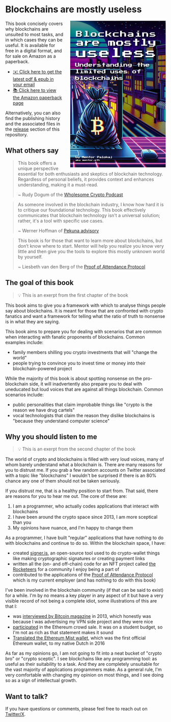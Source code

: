 # Blockchains are mostly useless

<img src="./assets/cover512.jpg" width="300px" align="right" style="width: 300px; padding-left: 20px;">

This book concisely covers why blockchains are unsuited to most tasks, and in which cases they can be useful. It is available for free in a digital format, and for sale on Amazon as a paperback.

- <a href="https://l.palokaj.co/bamu">✉️ Click here to get the latest pdf & epub in your email</a>
- <a href="#">📚 Click here to view the Amazon paperback page</a>

Alternatively, you can also find the publishing history and the associated files in the [release](https://github.com/actuallymentor/blockchains-are-mostly-useless/releases/) section of this repository.

## What others say

> This book offers a unique perspective essential for both enthusiasts and skeptics of blockchain technology. Regardless of personal beliefs, it provides context and enhances understanding, making it a must-read.
>
> ~ Rudy Dogum of the [Wholesome Crypto Podcast](https://www.wholesomecrypto.com/)

> As someone involved in the blockchain industry, I know how hard it is to critique our foundational technology. This book effectively communicates that blockchain technology isn't a universal solution; rather, it's a tool with specific use cases. 
> 
> ~ Werner Hoffman of [Pekuna advisory](https://pekuna.de/homepage)

> This book is for those that want to learn more about blockchains, but don’t know where to start. Mentor will help you realize you know very little and then give you the tools to explore this mostly unknown world by yourself.
>
> ~ Liesbeth van den Berg of the [Proof of Attendance Protocol](https://poap.xyz)

## The goal of this book

> 💡 This is an exerpt from the first chapter of the book

This book aims to give you a framework with which to analyse things people say about blockchains. It is meant for those that are confronted with crypto fanatics and want a framework for telling what the ratio of truth to nonsense is in what they are saying.

This book aims to prepare you for dealing with scenarios that are common when interacting with fanatic proponents of blockchains. Common examples include:

- family members shilling you crypto investments that will "change the world"
- people trying to convince you to invest time or money into their blockchain-powered project

While the majority of this book is about spotting nonsense on the pro-blockchain side, it will inadvertently also prepare you to deal with uneducated but loud voices that are against all things blockchain. Common scenarios include:

- public personalities that claim improbable things like "crypto is the reason we have drug cartels"
- vocal technologists that claim the reason they dislike blockchains is "because they understand computer science"

## Why you should listen to me

> 💡 This is an exerpt from the second chapter of the book

The world of crypto and blockchains is filled with very loud voices, many of whom barely understand what a blockchain is. There are many reasons for you to distrust me. If you grab a few random accounts on Twitter associated with a topic like "blockchains" I wouldn't be surprised if there is an 80% chance any one of them should not be taken seriously.

If you distrust me, that is a healthy position to start from. That said, there are reasons for you to hear me out. The core of these are:

1. I am a programmer, who actually codes applications that interact with blockchains
2. I have been around the crypto space since 2013, I am more sceptical than you
3. My opinions have nuance, and I'm happy to change them

As a programmer, I have built "regular" applications that have nothing to do with blockchains and continue to do so. Within the blockchain space, I have:

- created [signer.is](https://signer.is/), an open-source tool used to do crypto-wallet things like making cryptographic signatures or creating payment links
- written all the (on- and off-chain) code for an NFT project called [the Rocketeers](https://rocketeer.fans/) for a community I enjoy being a part of
- contributed to the applications of the [Proof of Attendance Protocol](https://poap.xyz/) which is my current employer (and has nothing to do with this book)

I've been involved in the blockchain community (if that can be said to exist) for a while. I'm by no means a key player in any aspect of it but have a very visible record of not being a complete idiot, some illustrations of this are that I:

- was [interviewed by Bitcoin magazine](https://bitcoinmagazine.com/culture/an-interview-with-mentor-palokaj-of-bluevpn-1374705552) in 2013, which honestly was because I was advertising my VPN side project and they were nice
- [participated](https://app.poap.xyz/token/2331056) in the Ethereum crowd sale. It was on a student budget, so I'm not as rich as that statement makes it sound
- [Translated the Ethereum Mist wallet](https://github.com/ethereum/mist/pull/618), which was the first official Ethereum wallet, to my native Dutch in 2016

As far as my opinions go, I am not going to fit into a neat bucket of "crypto bro" or "crypto sceptic". I see blockchains like any programming tool: as useful as their suitability to a task. And they are completely unsuitable for the vast majority of applications programmers make. As a general rule, I'm very comfortable with changing my opinion on most things, and I see doing so as a sign of intellectual growth.

## Want to talk?

If you have questions or comments, please feel free to reach out on [Twitter/X](https://twitter.com/actuallymentor).